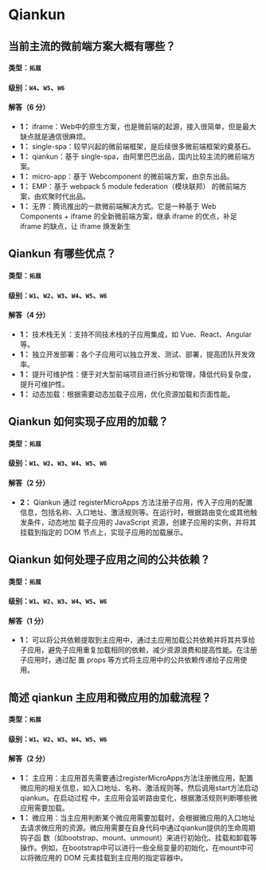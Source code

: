 # Qiankun

## 当前主流的微前端方案大概有哪些？

#### 类型：`拓展`

#### 级别：`W4`、`W5`、`W6`

#### 解答（6 分）

- **1：** iframe：Web中的原生方案，也是微前端的起源，接入很简单，但是最大缺点就是通信很麻烦。
- **1：** single-spa：较早兴起的微前端框架，是后续很多微前端框架的奠基石。
- **1：** qiankun：基于 single-spa，由阿里巴巴出品，国内比较主流的微前端方案。
- **1：** micro-app：基于 Webcomponent 的微前端方案，由京东出品。
- **1：** EMP：基于 webpack 5 module federation（模块联邦） 的微前端方案，由欢聚时代出品。
- **1：** 无界：腾讯推出的一款微前端解决方式。它是一种基于 Web Components + iframe 的全新微前端方案，继承 iframe 的优点，补足 iframe 的缺点，让 iframe 焕发新生

## Qiankun 有哪些优点？

#### 类型：`拓展`

#### 级别：`W1`、`W2`、`W3`、`W4`、`W5`、`W6`

#### 解答（4 分）

- **1：** 技术栈无关：支持不同技术栈的子应用集成，如 Vue、React、Angular 等。
- **1：** 独立开发部署：各个子应用可以独立开发、测试、部署，提高团队开发效率。
- **1：** 提升可维护性：便于对大型前端项目进行拆分和管理，降低代码复杂度，提升可维护性。
- **1：** 动态加载：根据需要动态加载子应用，优化资源加载和页面性能。

## Qiankun 如何实现子应用的加载？

#### 类型：`拓展`

#### 级别：`W1`、`W2`、`W3`、`W4`、`W5`、`W6`

#### 解答（2 分）

- **2：** Qiankun 通过 registerMicroApps 方法注册子应用，传入子应用的配置信息，包括名称、入口地址、激活规则等。在运行时，根据路由变化或其他触发条件，动态地加
载子应用的 JavaScript 资源，创建子应用的实例，并将其挂载到指定的 DOM 节点上，实现子应用的加载展示。

## Qiankun 如何处理子应用之间的公共依赖？

#### 类型：`拓展`

#### 级别：`W1`、`W2`、`W3`、`W4`、`W5`、`W6`

#### 解答（1 分）

- **1：** 可以将公共依赖提取到主应用中，通过主应用加载公共依赖并将其共享给子应用，避免子应用重复加载相同的依赖，减少资源浪费和提高性能。在注册子应用时，通过配
置 props 等方式将主应用中的公共依赖传递给子应用使用。

## 简述 qiankun 主应用和微应用的加载流程？

#### 类型：`拓展`

#### 级别：`W1`、`W2`、`W3`、`W4`、`W5`、`W6`

#### 解答（2 分）

- **1：** 主应用：主应用首先需要通过registerMicroApps方法注册微应用，配置微应用的相关信息，如入口地址、名称、激活规则等。然后调用start方法启动 qiankun。在启动过程
中，主应用会监听路由变化，根据激活规则判断哪些微应用需要加载。
- **1：** 微应用：当主应用判断某个微应用需要加载时，会根据微应用的入口地址去请求微应用的资源。微应用需要在自身代码中通过qiankun提供的生命周期钩子函
数（如bootstrap、mount、unmount）来进行初始化、挂载和卸载等操作。例如，在bootstrap中可以进行一些全局变量的初始化，在mount中可以将微应用的 DOM 元素挂载到主应用的指定容器中。